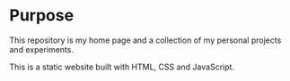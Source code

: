 # Purpose

This repository is my home page and a collection of my personal projects and experiments.

This is a static website built with HTML, CSS and JavaScript.

